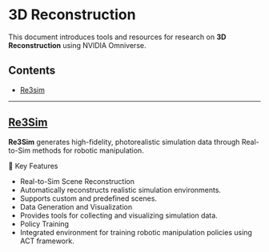 # 3D Reconstruction

This document introduces tools and resources for research on **3D Reconstruction** using NVIDIA Omniverse.

## Contents

- [Re3sim](#Re3sim)

---

## [Re3Sim](https://github.com/OpenRobotLab/Re3Sim)

**Re3Sim** generates high-fidelity, photorealistic simulation data through Real-to-Sim methods for robotic manipulation.

📌 Key Features

- Real-to-Sim Scene Reconstruction
- Automatically reconstructs realistic simulation environments.
- Supports custom and predefined scenes.
- Data Generation and Visualization
- Provides tools for collecting and visualizing simulation data.
- Policy Training
- Integrated environment for training robotic manipulation policies using ACT framework.
